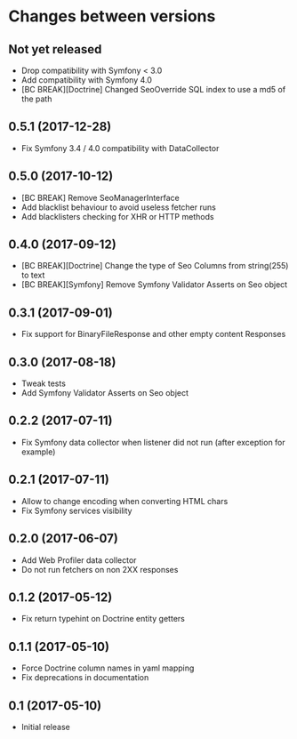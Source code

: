 # Changes between versions

## Not yet released

* Drop compatibility with Symfony < 3.0
* Add compatibility with Symfony 4.0
* [BC BREAK][Doctrine] Changed SeoOverride SQL index to use a md5 of the path

## 0.5.1 (2017-12-28)

* Fix Symfony 3.4 / 4.0 compatibility with DataCollector

## 0.5.0 (2017-10-12)

* [BC BREAK] Remove SeoManagerInterface
* Add blacklist behaviour to avoid useless fetcher runs
* Add blacklisters checking for XHR or HTTP methods

## 0.4.0 (2017-09-12)

* [BC BREAK][Doctrine] Change the type of Seo Columns from string(255) to text
* [BC BREAK][Symfony] Remove Symfony Validator Asserts on Seo object

## 0.3.1 (2017-09-01)

* Fix support for BinaryFileResponse and other empty content Responses

## 0.3.0 (2017-08-18)

* Tweak tests
* Add Symfony Validator Asserts on Seo object

## 0.2.2 (2017-07-11)

* Fix Symfony data collector when listener did not run (after exception for example)

## 0.2.1 (2017-07-11)

* Allow to change encoding when converting HTML chars
* Fix Symfony services visibility

## 0.2.0 (2017-06-07)

* Add Web Profiler data collector
* Do not run fetchers on non 2XX responses

## 0.1.2 (2017-05-12)

* Fix return typehint on Doctrine entity getters

## 0.1.1 (2017-05-10)

* Force Doctrine column names in yaml mapping
* Fix deprecations in documentation

## 0.1 (2017-05-10)

* Initial release
